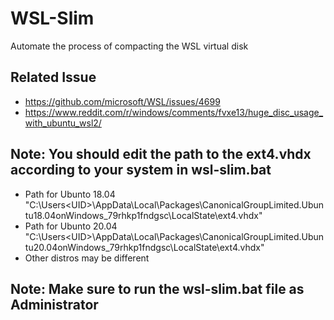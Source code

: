 # WSL-Slim
Automate the process of compacting the WSL virtual disk

## Related Issue
- https://github.com/microsoft/WSL/issues/4699
- https://www.reddit.com/r/windows/comments/fvxe13/huge_disc_usage_with_ubuntu_wsl2/

## Note: You should edit the path to the ext4.vhdx according to your system in wsl-slim.bat
- Path for Ubunto 18.04 "C:\Users\<UID>\AppData\Local\Packages\CanonicalGroupLimited.Ubuntu18.04onWindows_79rhkp1fndgsc\LocalState\ext4.vhdx"
- Path for Ubunto 20.04 "C:\Users\<UID>\AppData\Local\Packages\CanonicalGroupLimited.Ubuntu20.04onWindows_79rhkp1fndgsc\LocalState\ext4.vhdx"
- Other distros may be different

## Note: Make sure to run the wsl-slim.bat file as Administrator 

